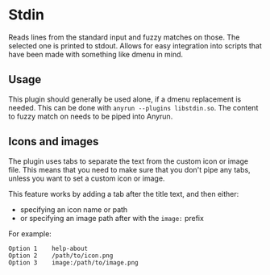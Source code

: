 # Stdin

Reads lines from the standard input and fuzzy matches on those. The selected one is printed to stdout.
Allows for easy integration into scripts that have been made with something like dmenu in mind.

## Usage

This plugin should generally be used alone, if a dmenu replacement is needed. This can be done with `anyrun --plugins libstdin.so`.
The content to fuzzy match on needs to be piped into Anyrun.

## Icons and images

The plugin uses tabs to separate the text from the custom icon or image file. This means that you need to make sure that you don't pipe any tabs, unless you want to set a custom icon or image.

This feature works by adding a tab after the title text, and then either:
- specifying an icon name or path
- or specifying an image path after with the `image:` prefix

For example:
```
Option 1    help-about
Option 2    /path/to/icon.png
Option 3    image:/path/to/image.png
```
